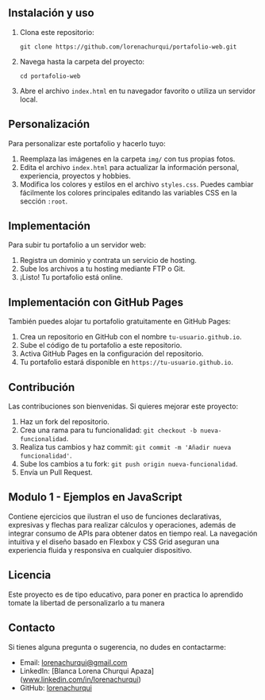 ## Instalación y uso

1. Clona este repositorio:
   ```
   git clone https://github.com/lorenachurqui/portafolio-web.git
   ```

2. Navega hasta la carpeta del proyecto:
   ```
   cd portafolio-web
   ```

3. Abre el archivo `index.html` en tu navegador favorito o utiliza un servidor local.

## Personalización

Para personalizar este portafolio y hacerlo tuyo:

1. Reemplaza las imágenes en la carpeta `img/` con tus propias fotos.
2. Edita el archivo `index.html` para actualizar la información personal, experiencia, proyectos y hobbies.
3. Modifica los colores y estilos en el archivo `styles.css`. Puedes cambiar fácilmente los colores principales editando las variables CSS en la sección `:root`.

## Implementación

Para subir tu portafolio a un servidor web:

1. Registra un dominio y contrata un servicio de hosting.
2. Sube los archivos a tu hosting mediante FTP o Git.
3. ¡Listo! Tu portafolio está online.

## Implementación con GitHub Pages

También puedes alojar tu portafolio gratuitamente en GitHub Pages:

1. Crea un repositorio en GitHub con el nombre `tu-usuario.github.io`.
2. Sube el código de tu portafolio a este repositorio.
3. Activa GitHub Pages en la configuración del repositorio.
4. Tu portafolio estará disponible en `https://tu-usuario.github.io`.

## Contribución

Las contribuciones son bienvenidas. Si quieres mejorar este proyecto:

1. Haz un fork del repositorio.
2. Crea una rama para tu funcionalidad: `git checkout -b nueva-funcionalidad`.
3. Realiza tus cambios y haz commit: `git commit -m 'Añadir nueva funcionalidad'`.
4. Sube los cambios a tu fork: `git push origin nueva-funcionalidad`.
5. Envía un Pull Request.

## Modulo 1 - Ejemplos en JavaScript
Contiene ejercicios que ilustran el uso de funciones declarativas, expresivas y flechas para realizar cálculos y operaciones, además de integrar consumo de APIs para obtener datos en tiempo real. La navegación intuitiva y el diseño basado en Flexbox y CSS Grid aseguran una experiencia fluida y responsiva en cualquier dispositivo.


## Licencia

Este proyecto es de tipo educativo, para poner en practica lo aprendido tomate la libertad de personalizarlo a tu manera

## Contacto

Si tienes alguna pregunta o sugerencia, no dudes en contactarme:

- Email: lorenachurqui@gmail.com
- LinkedIn: [Blanca Lorena Churqui Apaza] (www.linkedin.com/in/lorenachurqui)
- GitHub: [lorenachurqui](https://github.com/lorenachurqui)